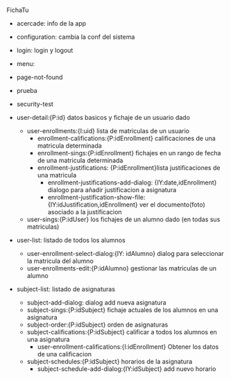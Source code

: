 FichaTu

- acercade: info de la app
- configuration: cambia la conf del sistema
- login: login y logout
- menu:
- page-not-found
- prueba
- security-test

- user-detail:{P:id} datos basicos y fichaje de un usuario dado
  - user-enrollments:{I:uid} lista de matriculas de un usuario
    - enrollment-califications:{P:idEnrollment}  calificaciones de una matricula determinada
    - enrollment-sings:{P:idEnrollment} fichajes en un rango de fecha de una matricula determinada
    - enrollment-justifications: {P:idEnrollment}lista justificaciones de una matricula
      - enrollment-justifications-add-dialog: {IY:date,idEnrollment} dialogo para añadir justificacion a asignatura
      - enrollment-justification-show-file: {IY:idJustification,idEnrollment}  ver el documento(foto) asociado a la justificacion
  - user-sings:{P:idUser} los fichajes de un alumno dado (en todas sus matriculas)
  

- user-list: listado de todos los alumnos
  - user-enrollment-select-dialog:{IY: idAlumno} dialog para seleccionar la matricula del alumno
  - user-enrollments-edit:{P:idAlumno} gestionar las matriculas de un alumno

- subject-list: listado de asignaturas
  - subject-add-dialog: dialog add nueva asignatura
  - subject-sings:{P:idSubject} fichaje actuales de los alumnos en una asignatura
  - subject-order:{P:idSubject} orden de asignaturas
  - subject-califications:{P:idSubject} calificar a todos los alumnos en una asignatura 
    - user-enrollment-califications:{I:idEnrollment} Obtener los datos de una calificacion  
  - subject-schedules:{P:idSubject} horarios de la asignatura
    - subject-schedule-add-dialog:{IY:idSubject} add nuevo horario

